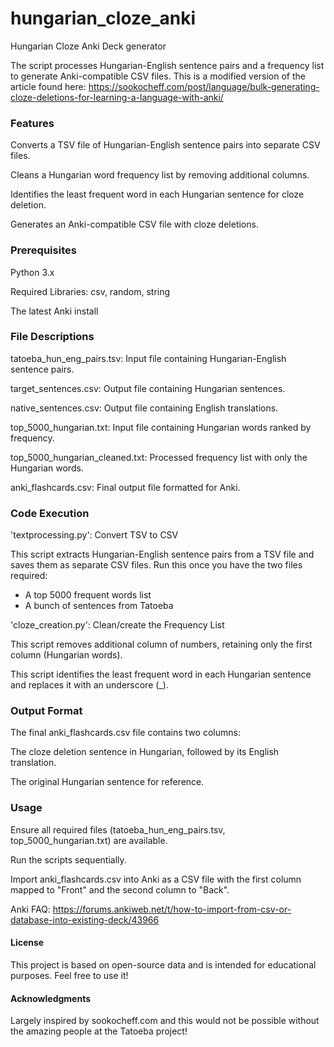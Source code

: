 # hungarian_cloze_anki
Hungarian Cloze Anki Deck generator 

The script processes Hungarian-English sentence pairs and a frequency list to generate Anki-compatible CSV files. This is a modified version of the article found here: https://sookocheff.com/post/language/bulk-generating-cloze-deletions-for-learning-a-language-with-anki/

### Features

Converts a TSV file of Hungarian-English sentence pairs into separate CSV files.

Cleans a Hungarian word frequency list by removing additional columns.

Identifies the least frequent word in each Hungarian sentence for cloze deletion.

Generates an Anki-compatible CSV file with cloze deletions.

### Prerequisites

Python 3.x

Required Libraries: csv, random, string

The latest Anki install

### File Descriptions

tatoeba_hun_eng_pairs.tsv: Input file containing Hungarian-English sentence pairs.

target_sentences.csv: Output file containing Hungarian sentences.

native_sentences.csv: Output file containing English translations.

top_5000_hungarian.txt: Input file containing Hungarian words ranked by frequency.

top_5000_hungarian_cleaned.txt: Processed frequency list with only the Hungarian words.

anki_flashcards.csv: Final output file formatted for Anki.

### Code Execution

'textprocessing.py': Convert TSV to CSV

This script extracts Hungarian-English sentence pairs from a TSV file and saves them as separate CSV files.
Run this once you have the two files required: 
- A top 5000 frequent words list
- A bunch of sentences from Tatoeba

'cloze_creation.py': Clean/create the Frequency List

This script removes additional column of numbers, retaining only the first column (Hungarian words).

This script identifies the least frequent word in each Hungarian sentence and replaces it with an underscore (_).

### Output Format

The final anki_flashcards.csv file contains two columns:

The cloze deletion sentence in Hungarian, followed by its English translation.

The original Hungarian sentence for reference.

### Usage

Ensure all required files (tatoeba_hun_eng_pairs.tsv, top_5000_hungarian.txt) are available.

Run the scripts sequentially.

Import anki_flashcards.csv into Anki as a CSV file with the first column mapped to "Front" and the second column to "Back".

Anki FAQ: https://forums.ankiweb.net/t/how-to-import-from-csv-or-database-into-existing-deck/43966

#### License

This project is based on open-source data and is intended for educational purposes. Feel free to use it!

#### Acknowledgments

Largely inspired by sookocheff.com and this would not be possible without the amazing people at the Tatoeba project!